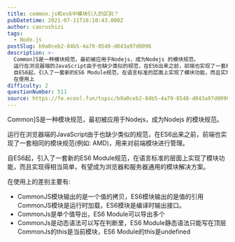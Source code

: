 ```yaml
---
title: common.js和es6中模块引入的区别？
pubDatetime: 2021-07-11T16:10:43.000Z
author: caorushizi
tags:
  - Node.js
postSlug: b9a0ceb2-84b5-4a79-8548-d043a97d0096
description: >-
  Common]S是一种模块规范，最初被应用于Nodejs，成为Nodejs 的模块规范。
  运行在浏览器端的JavaScript由于也缺少类似的规范，在ES6出来之前，前端也实现了一套相同的模块规范(例如: AMD)，用来对前端模块进行管理。
  自ES6起，引入了一套新的ES6 Module规范，在语言标准的层面上实现了模块功能，而且实现得相当简单，有望成为浏览器和服务器通用的模块解决方案。
  在使用上
difficulty: 2
questionNumber: 511
source: https://fe.ecool.fun/topic/b9a0ceb2-84b5-4a79-8548-d043a97d0096
---
```


Common]S是一种模块规范，最初被应用于Nodejs，成为Nodejs 的模块规范。

运行在浏览器端的JavaScript由于也缺少类似的规范，在ES6出来之前，前端也实现了一套相同的模块规范(例如: AMD)，用来对前端模块进行管理。

自ES6起，引入了一套新的ES6 Module规范，在语言标准的层面上实现了模块功能，而且实现得相当简单，有望成为浏览器和服务器通用的模块解决方案。

在使用上的差别主要有:

* CommonJS模块输出的是一个值的拷贝，ES6模块输出的是值的引用CommonJS模块是运行时加载，ES6模块是编译时输出接口。
* CommonJs是单个值导出，ES6 Module可以导出多个
* CommonJs是动态语法可以写在判断里，ES6 Module静态语法只能写在顶层CommonJs的this是当前模块，ES6 Module的this是undefined
